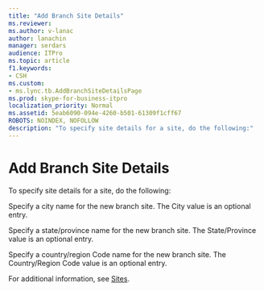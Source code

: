 ```yaml
---
title: "Add Branch Site Details"
ms.reviewer: 
ms.author: v-lanac
author: lanachin
manager: serdars
audience: ITPro
ms.topic: article
f1.keywords:
- CSH
ms.custom:
- ms.lync.tb.AddBranchSiteDetailsPage
ms.prod: skype-for-business-itpro
localization_priority: Normal
ms.assetid: 5eab6090-094e-4260-b501-61309f1cff67
ROBOTS: NOINDEX, NOFOLLOW
description: "To specify site details for a site, do the following:"
---
```


# Add Branch Site Details

To specify site details for a site, do the following:

Specify a city name for the new branch site. The City value is an optional entry.

Specify a state/province name for the new branch site. The State/Province value is an optional entry.

Specify a country/region Code name for the new branch site. The Country/Region Code value is an optional entry.

For additional information, see [Sites](https://technet.microsoft.com/library/022cb6dd-37e2-4882-a53e-5ddfdbc6f53a.aspx).


